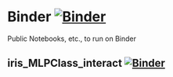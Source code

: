 # Binder [![Binder](https://mybinder.org/badge_logo.svg)](https://mybinder.org/v2/gh/rickhg12hs/Binder/main)

Public Notebooks, etc., to run on Binder

## iris_MLPClass_interact [![Binder](https://mybinder.org/badge_logo.svg)](https://mybinder.org/v2/gh/rickhg12hs/Binder/073ff44512cecf0e09c7e77640dc7b05868d3a2f?urlpath=lab%2Ftree%2Firis_MLPClass_interact.ipynb)

